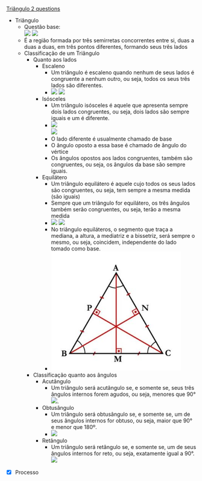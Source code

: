 [Triângulo 2 questions](Tri%C3%A2ngulo%202%20questions.md)

-   Triângulo
    -   Questão base:\
         ![](markdown-img-paste-2020081800070595.png)
         ![](markdown-img-paste-20200818000721536.png)
    - É a região formada por três semirretas concorrentes entre
        si, duas a duas a duas, em três pontos diferentes, formando seus três lados
    -   Classificação de um Triângulo
        -   Quanto aos lados
            -   Escaleno
                -   Um triângulo é escaleno quando nenhum de seus
                    lados é congruente a nenhum outro, ou seja, todos os
                    seus três lados são diferentes.
                -   ![](markdown-img-paste-20200818000200662.png)
                     ![](markdown-img-paste-20200818000329181.png)
            -   Isósceles
                -   Um triângulo isósceles é aquele que apresenta
                    sempre dois lados congruentes, ou seja, dois lados
                    são sempre iguais e um é diferente.
                -   ![](markdown-img-paste-20200818000441136.png)\
                     ![](markdown-img-paste-20200818000456789.png)
                -   O lado diferente é usualmente chamado de
                    base
                -   O ângulo oposto a essa base é chamado de
                    ângulo do vértice
                -   Os ângulos opostos aos lados congruentes,
                    também são congruentes, ou seja, os ângulos da base
                    são sempre iguais.
            -   Equilátero
                -   Um triângulo equilátero é aquele cujo todos os
                    seus lados são congruentes, ou seja, tem sempre a
                    mesma medida (são iguais)
                -   Sempre que um triângulo for equilátero, os
                    três ângulos também serão congruentes, ou seja,
                    terão a mesma medida
                -   ![](markdown-img-paste-20200818001445744.png)
                     ![](markdown-img-paste-2020081800145971.png)
                -   No triângulo equiláteros, o segmento que
                    traça a mediana, a altura, a mediatriz e a
                    bissetriz, será sempre o mesmo, ou seja, coincidem,
                    independente do lado tomado como base. 
                -   ![](Imagens/paste-cfd20e44edb213db389a4c2826d235addb575292.jpg)
        -   Classificação quanto aos ângulos
            -   Acutângulo
                -   Um triângulo será acutângulo se, e somente
                    se, seus três ângulos internos forem agudos, ou
                    seja, menores que 90°
                     ![](markdown-img-paste-20200818010701185.png).
            -   Obtusângulo
                -   Um triângulo será obtusângulo se, e somente
                    se, um de seus ângulos internos for obtuso, ou seja,
                    maior que 90° e menor que 180º.
                -   ![](markdown-img-paste-20200818010741971.png)
            -   Retângulo
                -   Um triângulo será retângulo se, e somente se,
                    um de seus ângulos internos for reto, ou seja,
                    exatamente igual a 90°.
                    ![](markdown-img-paste-20200818010822393.png)
- [x] Processo